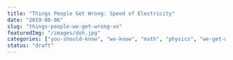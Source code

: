 ```yaml
---
title: "Things People Get Wrong: Speed of Electricity"
date: "2019-08-06"
slug: "things-people-we-get-wrong-xx"
featuredImg: "/images/doh.jpg"
categories: ["you-should-know", "we-know", "math", "physics", "we-get-wrong"]
status: "draft"
---
```

